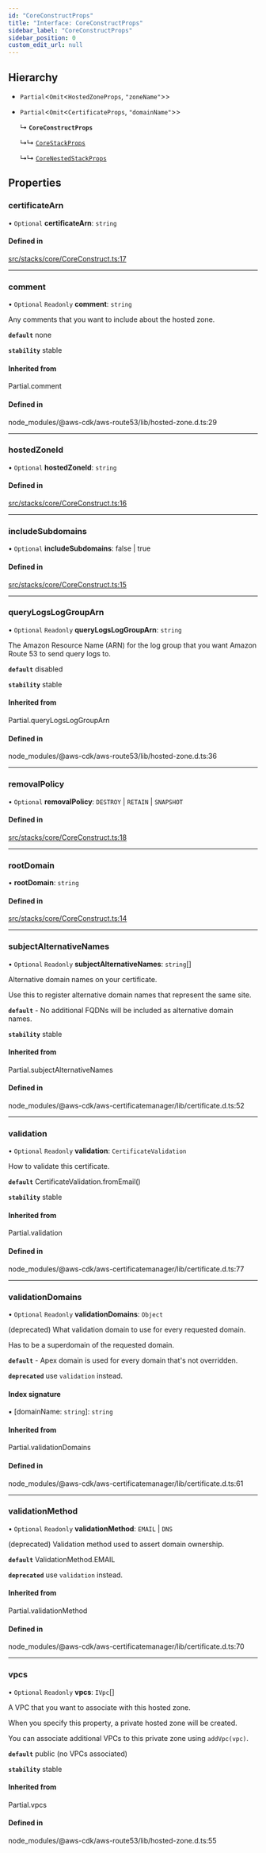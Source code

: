 ```yaml
---
id: "CoreConstructProps"
title: "Interface: CoreConstructProps"
sidebar_label: "CoreConstructProps"
sidebar_position: 0
custom_edit_url: null
---
```


## Hierarchy

- `Partial`<`Omit`<`HostedZoneProps`, ``"zoneName"``\>\>

- `Partial`<`Omit`<`CertificateProps`, ``"domainName"``\>\>

  ↳ **`CoreConstructProps`**

  ↳↳ [`CoreStackProps`](CoreStackProps)

  ↳↳ [`CoreNestedStackProps`](CoreNestedStackProps)

## Properties

### certificateArn

• `Optional` **certificateArn**: `string`

#### Defined in

[src/stacks/core/CoreConstruct.ts:17](https://github.com/matthewkeil/full-stack-pattern/blob/2a38eee/src/stacks/core/CoreConstruct.ts#L17)

___

### comment

• `Optional` `Readonly` **comment**: `string`

Any comments that you want to include about the hosted zone.

**`default`** none

**`stability`** stable

#### Inherited from

Partial.comment

#### Defined in

node_modules/@aws-cdk/aws-route53/lib/hosted-zone.d.ts:29

___

### hostedZoneId

• `Optional` **hostedZoneId**: `string`

#### Defined in

[src/stacks/core/CoreConstruct.ts:16](https://github.com/matthewkeil/full-stack-pattern/blob/2a38eee/src/stacks/core/CoreConstruct.ts#L16)

___

### includeSubdomains

• `Optional` **includeSubdomains**: false \| true

#### Defined in

[src/stacks/core/CoreConstruct.ts:15](https://github.com/matthewkeil/full-stack-pattern/blob/2a38eee/src/stacks/core/CoreConstruct.ts#L15)

___

### queryLogsLogGroupArn

• `Optional` `Readonly` **queryLogsLogGroupArn**: `string`

The Amazon Resource Name (ARN) for the log group that you want Amazon Route 53 to send query logs to.

**`default`** disabled

**`stability`** stable

#### Inherited from

Partial.queryLogsLogGroupArn

#### Defined in

node_modules/@aws-cdk/aws-route53/lib/hosted-zone.d.ts:36

___

### removalPolicy

• `Optional` **removalPolicy**: `DESTROY` \| `RETAIN` \| `SNAPSHOT`

#### Defined in

[src/stacks/core/CoreConstruct.ts:18](https://github.com/matthewkeil/full-stack-pattern/blob/2a38eee/src/stacks/core/CoreConstruct.ts#L18)

___

### rootDomain

• **rootDomain**: `string`

#### Defined in

[src/stacks/core/CoreConstruct.ts:14](https://github.com/matthewkeil/full-stack-pattern/blob/2a38eee/src/stacks/core/CoreConstruct.ts#L14)

___

### subjectAlternativeNames

• `Optional` `Readonly` **subjectAlternativeNames**: `string`[]

Alternative domain names on your certificate.

Use this to register alternative domain names that represent the same site.

**`default`** - No additional FQDNs will be included as alternative domain names.

**`stability`** stable

#### Inherited from

Partial.subjectAlternativeNames

#### Defined in

node_modules/@aws-cdk/aws-certificatemanager/lib/certificate.d.ts:52

___

### validation

• `Optional` `Readonly` **validation**: `CertificateValidation`

How to validate this certificate.

**`default`** CertificateValidation.fromEmail()

**`stability`** stable

#### Inherited from

Partial.validation

#### Defined in

node_modules/@aws-cdk/aws-certificatemanager/lib/certificate.d.ts:77

___

### validationDomains

• `Optional` `Readonly` **validationDomains**: `Object`

(deprecated) What validation domain to use for every requested domain.

Has to be a superdomain of the requested domain.

**`default`** - Apex domain is used for every domain that's not overridden.

**`deprecated`** use `validation` instead.

#### Index signature

▪ [domainName: `string`]: `string`

#### Inherited from

Partial.validationDomains

#### Defined in

node_modules/@aws-cdk/aws-certificatemanager/lib/certificate.d.ts:61

___

### validationMethod

• `Optional` `Readonly` **validationMethod**: `EMAIL` \| `DNS`

(deprecated) Validation method used to assert domain ownership.

**`default`** ValidationMethod.EMAIL

**`deprecated`** use `validation` instead.

#### Inherited from

Partial.validationMethod

#### Defined in

node_modules/@aws-cdk/aws-certificatemanager/lib/certificate.d.ts:70

___

### vpcs

• `Optional` `Readonly` **vpcs**: `IVpc`[]

A VPC that you want to associate with this hosted zone.

When you specify
this property, a private hosted zone will be created.

You can associate additional VPCs to this private zone using `addVpc(vpc)`.

**`default`** public (no VPCs associated)

**`stability`** stable

#### Inherited from

Partial.vpcs

#### Defined in

node_modules/@aws-cdk/aws-route53/lib/hosted-zone.d.ts:55
